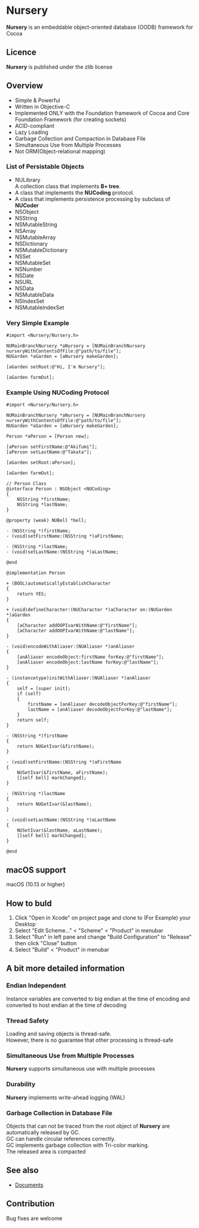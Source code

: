 # Nursery  
**Nursery** is an embeddable object-oriented database (OODB) framework for Cocoa

## Licence
**Nursery** is published under the zlib license

## Overview
* Simple & Powerful
* Written in Objective-C
* Implemented ONLY with the Foundation framework of Cocoa and Core Foundation Framework (for creating sockets)
* ACID-compliant
* Lazy Loading
* Garbage Collection and Compaction in Database File
* Simultaneous Use from Multiple Processes
* Not ORM(Object-relational mapping)


### List of Persistable Objects
* NULibrary  
	A collection class that implements **B+ tree**.
* A class that implements the **NUCoding** protocol.
* A class that implements persistence processing by subclass of **NUCoder**
* NSObject
* NSString
* NSMutableString
* NSArray
* NSMutableArray
* NSDictionary
* NSMutableDictionary
* NSSet
* NSMutableSet
* NSNumber
* NSDate
* NSURL
* NSData
* NSMutableData
* NSIndexSet
* NSMutableIndexSet

### Very Simple Example 
```objc
#import <Nursery/Nursery.h>

NUMainBranchNursery *aNursery = [NUMainBranchNursery nurseryWithContentsOfFile:@"path/to/file"];
NUGarden *aGarden = [aNursery makeGarden];

[aGarden setRoot:@"Hi, I'm Nursery"];
    
[aGarden farmOut];
```

### Example Using NUCoding Protocol
```objc
#import <Nursery/Nursery.h>

NUMainBranchNursery *aNursery = [NUMainBranchNursery nurseryWithContentsOfFile:@"path/to/file"];
NUGarden *aGarden = [aNursery makeGarden];
    
Person *aPerson = [Person new];

[aPerson setFirstName:@"Akifumi"];
[aPerson setLastName:@"Takata"];

[aGarden setRoot:aPerson];
    
[aGarden farmOut];

// Person Class
@interface Person : NSObject <NUCoding>
{
    NSString *firstName;
    NSString *lastName;
}

@property (weak) NUBell *bell;

- (NSString *)firstName;
- (void)setFirstName:(NSString *)aFirstName;

- (NSString *)lastName;
- (void)setLastName:(NSString *)aLastName;

@end

@implementation Person

+ (BOOL)automaticallyEstablishCharacter
{
    return YES;
}

+ (void)defineCharacter:(NUCharacter *)aCharacter on:(NUGarden *)aGarden
{
    [aCharacter addOOPIvarWithName:@"firstName"];
    [aCharacter addOOPIvarWithName:@"lastName"];
}

- (void)encodeWithAliaser:(NUAliaser *)anAliaser
{
    [anAliaser encodeObject:firstName forKey:@"firstName"];
    [anAliaser encodeObject:lastName forKey:@"lastName"];
}

- (instancetype)initWithAliaser:(NUAliaser *)anAliaser
{
    self = [super init];
    if (self)
    {
        firstName = [anAliaser decodeObjectForKey:@"firstName"];
        lastName = [anAliaser decodeObjectForKey:@"lastName"];
    }
    return self;
}

- (NSString *)firstName
{
    return NUGetIvar(&firstName);
}

- (void)setFirstName:(NSString *)aFirstName
{
    NUSetIvar(&firstName, aFirstName);
    [[self bell] markChanged];
}

- (NSString *)lastName
{
    return NUGetIvar(&lastName);
}

- (void)setLastName:(NSString *)aLastName
{
    NUSetIvar(&lastName, aLastName);
    [[self bell] markChanged];
}

@end
```

## macOS support
macOS (10.13 or higher)

## How to buld
1. Click "Open in Xcode" on project page and clone to (For Example) your Desktop 
2. Select "Edit Scheme..." < "Scheme" < "Product" in menubar
3. Select "Run" in left pane and change "Build Configuration" to "Release" then click "Close" button
4. Select "Build" < "Product" in menubar

## A bit more detailed information
### Endian Independent
Instance variables are converted to big endian at the time of encoding and converted to host endian at the time of decoding

### Thread Safety
Loading and saving objects is thread-safe.  
However, there is no guarantee that other processing is thread-safe

### Simultaneous Use from Multiple Processes
**Nursery** supports simultaneous use with multiple processes

### Durability
**Nursery** implements write-ahead logging (WAL)

### Garbage Collection in Database File
Objects that can not be traced from the root object of **Nursery** are automatically released by GC.  
GC can handle circular references correctly.  
GC implements garbage collection with Tri-color marking.  
The released area is compacted 

## See also
* [Documents](Documents/)  

## Contribution
Bug fixes are welcome
